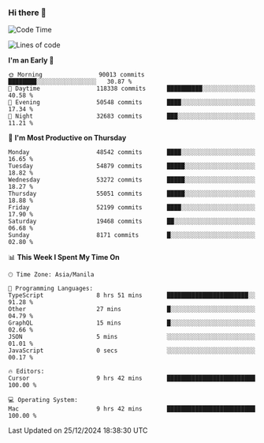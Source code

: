 ### Hi there 👋

<!--START_SECTION:waka-->
![Code Time](http://img.shields.io/badge/Code%20Time-5%2C764%20hrs%209%20mins-blue)

![Lines of code](https://img.shields.io/badge/From%20Hello%20World%20I%27ve%20Written-114.5%20million%20lines%20of%20code-blue)

**I'm an Early 🐤** 

```text
🌞 Morning                90013 commits       ████████░░░░░░░░░░░░░░░░░   30.87 % 
🌆 Daytime                118338 commits      ██████████░░░░░░░░░░░░░░░   40.58 % 
🌃 Evening                50548 commits       ████░░░░░░░░░░░░░░░░░░░░░   17.34 % 
🌙 Night                  32683 commits       ███░░░░░░░░░░░░░░░░░░░░░░   11.21 % 
```
📅 **I'm Most Productive on Thursday** 

```text
Monday                   48542 commits       ████░░░░░░░░░░░░░░░░░░░░░   16.65 % 
Tuesday                  54879 commits       █████░░░░░░░░░░░░░░░░░░░░   18.82 % 
Wednesday                53272 commits       █████░░░░░░░░░░░░░░░░░░░░   18.27 % 
Thursday                 55051 commits       █████░░░░░░░░░░░░░░░░░░░░   18.88 % 
Friday                   52199 commits       ████░░░░░░░░░░░░░░░░░░░░░   17.90 % 
Saturday                 19468 commits       ██░░░░░░░░░░░░░░░░░░░░░░░   06.68 % 
Sunday                   8171 commits        █░░░░░░░░░░░░░░░░░░░░░░░░   02.80 % 
```


📊 **This Week I Spent My Time On** 

```text
🕑︎ Time Zone: Asia/Manila

💬 Programming Languages: 
TypeScript               8 hrs 51 mins       ███████████████████████░░   91.28 % 
Other                    27 mins             █░░░░░░░░░░░░░░░░░░░░░░░░   04.79 % 
GraphQL                  15 mins             █░░░░░░░░░░░░░░░░░░░░░░░░   02.66 % 
JSON                     5 mins              ░░░░░░░░░░░░░░░░░░░░░░░░░   01.01 % 
JavaScript               0 secs              ░░░░░░░░░░░░░░░░░░░░░░░░░   00.17 % 

🔥 Editors: 
Cursor                   9 hrs 42 mins       █████████████████████████   100.00 % 

💻 Operating System: 
Mac                      9 hrs 42 mins       █████████████████████████   100.00 % 
```


 Last Updated on 25/12/2024 18:38:30 UTC
<!--END_SECTION:waka-->


<!--
**rad182/rad182** is a ✨ _special_ ✨ repository because its `README.md` (this file) appears on your GitHub profile.

Here are some ideas to get you started:

- 🔭 I’m currently working on ...
- 🌱 I’m currently learning ...
- 👯 I’m looking to collaborate on ...
- 🤔 I’m looking for help with ...
- 💬 Ask me about ...
- 📫 How to reach me: ...
- 😄 Pronouns: ...
- ⚡ Fun fact: ...
-->

